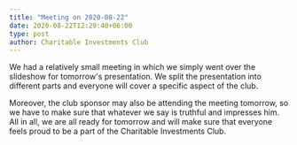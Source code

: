 ```yaml
---
title: "Meeting on 2020-08-22"
date: 2020-08-22T12:29:40+06:00
type: post
author: Charitable Investments Club
---
```

We had a relatively small meeting in which we simply went over the slideshow for tomorrow's presentation. We split the presentation into different parts and everyone will cover a specific aspect of the club. 

Moreover, the club sponsor may also be attending the meeting tomorrow, so we have to make sure that whatever we say is truthful and impresses him. All in all, we are all ready for tomorrow and will make sure that everyone feels proud to be a part of the Charitable Investments Club. 

